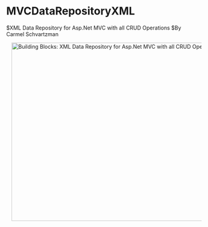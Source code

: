 # MVCDataRepositoryXML
$XML Data Repository for Asp.Net MVC with all CRUD Operations
$By Carmel Schvartzman

<a href="http://themvcclub.blogspot.com/2014/08/xml-data-repository-for-mvc-crud-xdocument.html" imageanchor="1" target="_self" style="margin-left: 1em; margin-right: 1em;"><img alt="Building Blocks: XML Data Repository for Asp.Net MVC with all CRUD Operations" border="0" src="http://2.bp.blogspot.com/-J6EKPFWmCXM/U80r6m1hRSI/AAAAAAAAFWI/-J_2ZYAKfO4/s1600/6.png" height="474" width="640" /></a>
